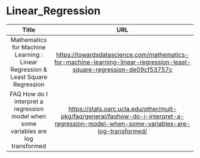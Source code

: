 # Linear_Regression

| Title | URL |
| :---: | :-: |
| Mathematics for Machine Learning : Linear Regression & Least Square Regression | https://towardsdatascience.com/mathematics-for-machine-learning-linear-regression-least-square-regression-de09cf53757c |
| FAQ How do I interpret a regression model when some variables are log transformed | https://stats.oarc.ucla.edu/other/mult-pkg/faq/general/faqhow-do-i-interpret-a-regression-model-when-some-variables-are-log-transformed/ |
